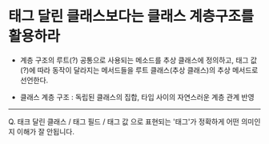 # 태그 달린 클래스보다는 클래스 계층구조를 활용하라

* 계층 구조의 루트(?) 공통으로 사용되는 메소드를 추상 클래스에 정의하고, 태그 값(?)에 따라
동작이 달라지는 메서드들을 루트 클래스(추상 클래스)의 추상 메서드로 선언한다. <br />
  
* 클래스 계층 구조 : 독립된 클래스의 집합, 타입 사이의 자연스러운 계층 관계 반영 

<hr />
Q. 태크 달린 클래스 / 태그 필드 / 태그 값 으로 표현되는 '태그'가 정확하게 어떤 의미인지 이해가 잘 안됩니다. 
